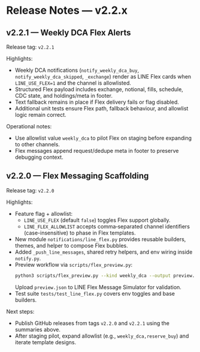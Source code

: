 # Release Notes — v2.2.x

## v2.2.1 — Weekly DCA Flex Alerts
Release tag: `v2.2.1`

Highlights:
- Weekly DCA notifications (`notify_weekly_dca_buy`, `notify_weekly_dca_skipped`, `_exchange`) render as LINE Flex cards when `LINE_USE_FLEX=1` and the channel is allowlisted.
- Structured Flex payload includes exchange, notional, fills, schedule, CDC state, and holdings/meta in footer.
- Text fallback remains in place if Flex delivery fails or flag disabled.
- Additional unit tests ensure Flex path, fallback behaviour, and allowlist logic remain correct.

Operational notes:
- Use allowlist value `weekly_dca` to pilot Flex on staging before expanding to other channels.
- Flex messages append request/dedupe meta in footer to preserve debugging context.


## v2.2.0 — Flex Messaging Scaffolding
Release tag: `v2.2.0`

Highlights:
- Feature flag + allowlist:
  - `LINE_USE_FLEX` (default `false`) toggles Flex support globally.
  - `LINE_FLEX_ALLOWLIST` accepts comma‑separated channel identifiers (case-insensitive) to phase in Flex templates.
- New module `notifications/line_flex.py` provides reusable builders, themes, and helper to compose Flex bubbles.
- Added `_push_line_messages`, shared retry helpers, and env wiring inside `notify.py`.
- Preview workflow via `scripts/flex_preview.py`:
  ```bash
  python3 scripts/flex_preview.py --kind weekly_dca --output preview.json
  ```
  Upload `preview.json` to LINE Flex Message Simulator for validation.
- Test suite `tests/test_line_flex.py` covers env toggles and base builders.

Next steps:
- Publish GitHub releases from tags `v2.2.0` and `v2.2.1` using the summaries above.
- After staging pilot, expand allowlist (e.g., `weekly_dca,reserve_buy`) and iterate template designs.
